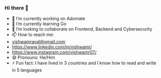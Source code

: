 ### Hi there 👋

<!--
**vishwamraval/vishwamraval** is a ✨ _special_ ✨ repository because its `README.md` (this file) appears on your GitHub profile.

Here are some ideas to get you started:
-->

- 🔭 I’m currently working on Adomate
- 🌱 I’m currently learning Go
- 👯 I’m looking to collaborate on Frontend, Backend and  Cybersecurity
- 📫 How to reach me: 
- vishwamraval@gmail.com 
- https://www.linkedin.com/in/vishwamr/
- https://www.instagram.com/vishwamr07/
- 😄 Pronouns: He/Him
- ⚡ Fun fact: I have lived in 3 countries and I know how to read and write in 5 languages

